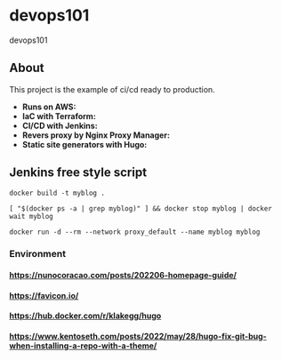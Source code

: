 # devops101
devops101
## About

This project is the example of ci/cd ready to production.

- **Runs on AWS:** 
- **IaC with Terraform:** 
- **CI/CD with Jenkins:** 
- **Revers proxy by Nginx Proxy Manager:** 
- **Static site generators with Hugo:** 

## Jenkins free style script
```
docker build -t myblog .

[ "$(docker ps -a | grep myblog)" ] && docker stop myblog | docker wait myblog

docker run -d --rm --network proxy_default --name myblog myblog
```
### Environment
#### https://nunocoracao.com/posts/202206-homepage-guide/
#### https://favicon.io/
#### https://hub.docker.com/r/klakegg/hugo
#### https://www.kentoseth.com/posts/2022/may/28/hugo-fix-git-bug-when-installing-a-repo-with-a-theme/
